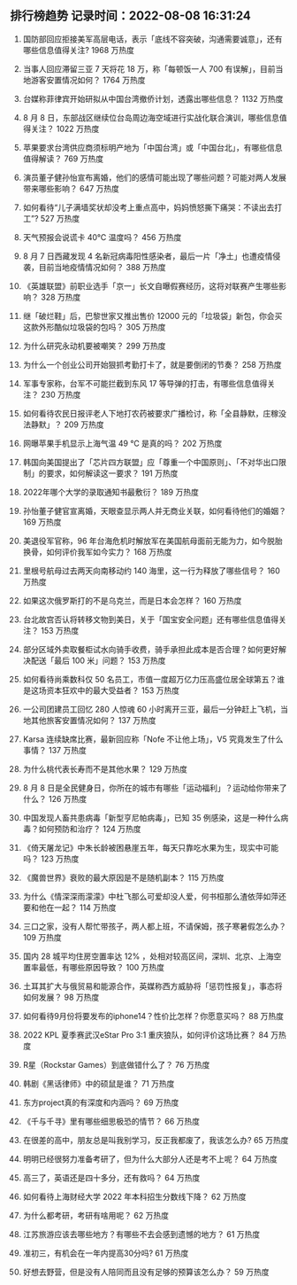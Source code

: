 
## 排行榜趋势 记录时间：2022-08-08 16:31:24
  
  1. 国防部回应拒接美军高层电话，表示「底线不容突破，沟通需要诚意」，还有哪些信息值得关注? 1968 万热度
    
  2. 当事人回应滞留三亚 7 天将花 18 万，称「每顿饭一人 700 有误解」，目前当地游客安置情况如何？ 1764 万热度
    
  3. 台媒称菲律宾开始研拟从中国台湾撤侨计划，透露出哪些信息？ 1132 万热度
    
  4. 8 月 8 日，东部战区继续位台岛周边海空域进行实战化联合演训，哪些信息值得关注？ 1022 万热度
    
  5. 苹果要求台湾供应商须标明产地为「中国台湾」或「中国台北」，有哪些信息值得解读？ 769 万热度
    
  6. 演员董子健孙怡宣布离婚，他们的感情可能出现了哪些问题？可能对两人发展带来哪些影响？ 647 万热度
    
  7. 如何看待“儿子满墙奖状却没考上重点高中，妈妈愤怒撕下痛哭：不读出去打工”? 527 万热度
    
  8. 天气预报会说谎卡 40℃ 温度吗？ 456 万热度
    
  9. 8 月 7 日西藏发现 4 名新冠病毒阳性感染者，最后一片「净土」也遭疫情侵袭，目前当地疫情情况如何？ 388 万热度
    
  10. 《英雄联盟》前职业选手「京一」长文自曝假赛经历，这将对联赛产生哪些影响？ 328 万热度
    
  11. 继「破烂鞋」后，巴黎世家又推出售价 12000 元的「垃圾袋」新包，你会买这款外形酷似垃圾袋的包吗？ 305 万热度
    
  12. 为什么研究永动机要被嘲笑？ 299 万热度
    
  13. 为什么一个创业公司开始狠抓考勤打卡了，就是要倒闭的节奏？ 258 万热度
    
  14. 军事专家称，台军不可能拦截到东风 17 等导弹的打击，有哪些信息值得关注？ 230 万热度
    
  15. 如何看待农民日报评老人下地打农药被要求广播检讨，称「全县静默，庄稼没法静默」？ 209 万热度
    
  16. 网曝苹果手机显示上海气温 49 ℃ 是真的吗？ 202 万热度
    
  17. 韩国向美国提出了「芯片四方联盟」应「尊重一个中国原则」、「不对华出口限制」的要求，如何解读这一要求？ 191 万热度
    
  18. 2022年哪个大学的录取通知书最敷衍？ 189 万热度
    
  19. 孙怡董子健官宣离婚，天眼查显示两人并无商业关联，如何看待他们的婚姻？ 169 万热度
    
  20. 美退役军官称，96 年台海危机时解放军在美国航母面前无能为力，如今脱胎换骨，如何评价我军如今实力？ 168 万热度
    
  21. 里根号航母过去两天向南移动约 140 海里，这一行为释放了哪些信号？ 160 万热度
    
  22. 如果这次俄罗斯打的不是乌克兰，而是日本会怎样？ 160 万热度
    
  23. 台北故宫否认将转移文物到美日，关于「国宝安全问题」还有哪些信息值得关注？ 153 万热度
    
  24. 部分区域外卖取餐柜试水向骑手收费，骑手承担此成本是否合理？如何更好解决配送「最后 100 米」问题？ 153 万热度
    
  25. 如何看待尚乘数科仅 50 名员工，市值一度超万亿力压高盛位居全球第五？谁是这场资本狂欢中的最大受益者？ 153 万热度
    
  26. 一公司团建员工回忆 280 人惊魂 60 小时离开三亚，最后一分钟赶上飞机，当地其他旅客安置情况如何？ 137 万热度
    
  27. Karsa 连续缺席比赛，最新回应称「Nofe 不让他上场」，V5 究竟发生了什么事情？ 137 万热度
    
  28. 为什么桃代表长寿而不是其他水果？ 129 万热度
    
  29. 8 月 8 日是全民健身日，你所在的城市有哪些「运动福利」？运动给你带来了什么？ 126 万热度
    
  30. 中国发现人畜共患病毒「新型亨尼帕病毒」，已知 35 例感染，这是一种什么病毒？如何预防和治疗？ 124 万热度
    
  31. 《倚天屠龙记》中朱长龄被困悬崖五年，每天只靠吃水果为生，现实中可能吗？ 123 万热度
    
  32. 《魔兽世界》衰败的最大原因是不是随机副本？ 115 万热度
    
  33. 为什么《情深深雨濛濛》中杜飞那么可爱却没人爱，何书桓那么渣依萍如萍还要和他在一起？ 114 万热度
    
  34. 三口之家，没有人帮忙带孩子，两人都上班，不请保姆，孩子寒暑假怎么办？ 109 万热度
    
  35. 国内 28 城平均住房空置率达 12% ，处相对较高区间，深圳、北京、上海空置率最低，有哪些原因导致？ 100 万热度
    
  36. 土耳其扩大与俄贸易和能源合作，英媒称西方威胁将「惩罚性报复」，事态将如何发展？ 98 万热度
    
  37. 如何看待9月份将要发布的iphone14？性价比怎样？你愿意买吗？ 88 万热度
    
  38. 2022 KPL 夏季赛武汉eStar Pro 3:1 重庆狼队，如何评价这场比赛？ 84 万热度
    
  39. R星（Rockstar Games）到底做错什么了？ 76 万热度
    
  40. 韩剧《黑话律师》中的硕鼠是谁？ 71 万热度
    
  41. 东方project真的有深度和内涵吗？ 69 万热度
    
  42. 《千与千寻》里有哪些细思极恐的情节？ 66 万热度
    
  43. 在很差的高中，朋友总是叫我别学习，反正我都废了，我该怎么办? 65 万热度
    
  44. 明明已经很努力准备考研了，但为什么大部分人还是考不上呢？ 64 万热度
    
  45. 高三了，英语还是四十多分，还有救吗？ 64 万热度
    
  46. 如何看待上海财经大学 2022 年本科招生分数线下降？ 62 万热度
    
  47. 为什么都考研，考研有啥用呢？ 62 万热度
    
  48. 江苏旅游应该去哪些地方？有哪些不去会感到遗憾的地方？ 61 万热度
    
  49. 准初三，有机会在一年内提高30分吗? 61 万热度
    
  50. 好想去野营，但是没有人陪同而且没有足够的预算该怎么办？ 59 万热度
    